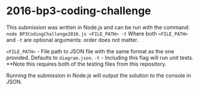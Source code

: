 # 2016-bp3-coding-challenge

This submission was written in Node.js and can be run with the command:
`node BP3CodingChallenge2016.js <FILE_PATH> -t`
Where both `<FILE_PATH>` and `-t` are optional arguments: order does not matter.

`<FILE_PATH>` - File path to JSON file with the same format as the one provided. Defaults to `diagram.json`.
`-t` - Including this flag will run unit tests. **Note this requires both of the testing files from this repository.

Running the submission in Node.js will output the solution to the console in JSON.